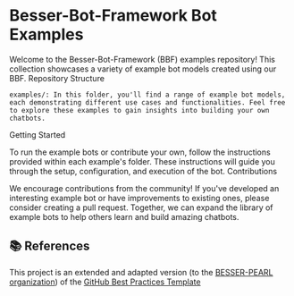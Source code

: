 # Besser-Bot-Framework Bot Examples

Welcome to the Besser-Bot-Framework (BBF) examples repository! This collection showcases a variety of example bot models created using our BBF.
Repository Structure

    examples/: In this folder, you'll find a range of example bot models, each demonstrating different use cases and functionalities. Feel free to explore these examples to gain insights into building your own chatbots.

Getting Started

To run the example bots or contribute your own, follow the instructions provided within each example's folder. These instructions will guide you through the setup, configuration, and execution of the bot.
Contributions

We encourage contributions from the community! If you've developed an interesting example bot or have improvements to existing ones, please consider creating a pull request. Together, we can expand the library of example bots to help others learn and build amazing chatbots.

## 📚 References

This project is an extended and adapted version (to the [BESSER-PEARL organization](https://github.com/organizations/BESSER-PEARL/)) of the [GitHub Best Practices Template](https://github.com/jlcanovas/gh-best-practices-template.git)
